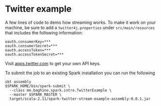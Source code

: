 Twitter example
===============

A few lines of code to demo how streaming works.
To make it work on your machine, be sure to add a `twitter4j.properties` under `src/main/resources` that includes the following information:

    oauth.consumerKey=***
    oauth.consumerSecret=***
    oauth.accessToken=***
    oauth.accessTokenSecret=***

Visit [apps.twitter.com](https://apps.twitter.com) to get your own API keys.

To submit the job to an existing Spark installation you can run the following

    sbt assembly
    $SPARK_HOME/bin/spark-submit \
      --class me.baghino.spark.intro.TwitterExample \
      --master $SPARK_MASTER \
      target/scala-2.11/spark-twitter-stream-example-assembly-0.0.1.jar
